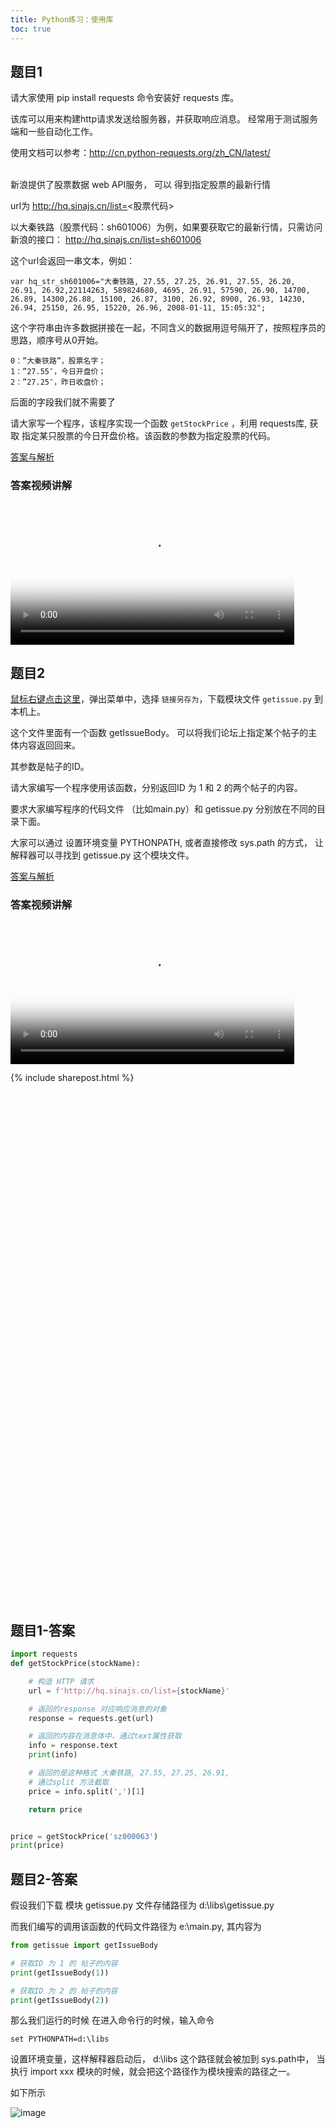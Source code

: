 ```yaml
---
title: Python练习：使用库
toc: true
---
```


## 题目1


请大家使用 pip install requests 命令安装好 requests 库。

该库可以用来构建http请求发送给服务器，并获取响应消息。 经常用于测试服务端和一些自动化工作。

使用文档可以参考：http://cn.python-requests.org/zh_CN/latest/


<br>
新浪提供了股票数据 web API服务， 可以 得到指定股票的最新行情

url为   http://hq.sinajs.cn/list=<股票代码>

 
以大秦铁路（股票代码：sh601006）为例，如果要获取它的最新行情，只需访问新浪的接口：
http://hq.sinajs.cn/list=sh601006

这个url会返回一串文本，例如：

```
var hq_str_sh601006="大秦铁路, 27.55, 27.25, 26.91, 27.55, 26.20, 26.91, 26.92,22114263, 589824680, 4695, 26.91, 57590, 26.90, 14700, 26.89, 14300,26.88, 15100, 26.87, 3100, 26.92, 8900, 26.93, 14230, 26.94, 25150, 26.95, 15220, 26.96, 2008-01-11, 15:05:32";
```

这个字符串由许多数据拼接在一起，不同含义的数据用逗号隔开了，按照程序员的思路，顺序号从0开始。

```
0：”大秦铁路”，股票名字；
1：”27.55″，今日开盘价；
2：”27.25″，昨日收盘价；
```

后面的字段我们就不需要了


请大家写一个程序，该程序实现一个函数 ```getStockPrice``` ，利用 requests库, 获取 指定某只股票的今日开盘价格。该函数的参数为指定股票的代码。



[答案与解析](#题目1-答案)


### 答案视频讲解
<video src="http://v.python666.vip/video/py/mpprac14-1.mp4"  style="width: 90%;" controls controlsList="nodownload" oncontextmenu="return false;" preload="metadata" poster="{{ site.video_cover }}"></video>


## 题目2

[鼠标右键点击这里](/doc/prac/python/getissue.py)，弹出菜单中，选择 ```链接另存为```，下载模块文件 ```getissue.py``` 到本机上。

这个文件里面有一个函数 getIssueBody。 可以将我们论坛上指定某个帖子的主体内容返回回来。

其参数是帖子的ID。

请大家编写一个程序使用该函数，分别返回ID 为 1 和 2 的两个帖子的内容。

要求大家编写程序的代码文件 （比如main.py）和  getissue.py 分别放在不同的目录下面。

大家可以通过 设置环境变量 PYTHONPATH,  或者直接修改 sys.path 的方式， 让解释器可以寻找到 getissue.py 这个模块文件。



[答案与解析](#题目2-答案)


### 答案视频讲解
<video src="http://v.python666.vip/video/py/mpprac14-2.mp4"  style="width: 90%;" controls controlsList="nodownload" oncontextmenu="return false;" preload="metadata" poster="{{ site.video_cover }}"></video>

{% include sharepost.html %}




<br><br><br><br><br><br><br><br><br><br><br><br><br><br><br><br><br><br><br><br><br><br><br><br><br><br><br><br><br><br><br><br><br><br><br><br><br><br><br><br><br><br><br><br><br><br><br><br>

## 题目1-答案

```python
import requests
def getStockPrice(stockName):

    # 构造 HTTP 请求
    url = f'http://hq.sinajs.cn/list={stockName}'

    # 返回的response 对应响应消息的对象
    response = requests.get(url)

    # 返回的内容在消息体中，通过text属性获取
    info = response.text
    print(info)

    # 返回的是这种格式 大秦铁路, 27.55, 27.25, 26.91,
    # 通过split 方法截取
    price = info.split(',')[1]

    return price


price = getStockPrice('sz000063')
print(price)
```


## 题目2-答案

假设我们下载 模块 getissue.py 文件存储路径为 d:\libs\getissue.py

而我们编写的调用该函数的代码文件路径为 e:\main.py, 其内容为

```py
from getissue import getIssueBody

# 获取ID 为 1 的 帖子的内容
print(getIssueBody(1))

# 获取ID 为 2 的 帖子的内容
print(getIssueBody(2))
```

那么我们运行的时候 在进入命令行的时候，输入命令

```set PYTHONPATH=d:\libs``` 

设置环境变量，这样解释器启动后， d:\libs 这个路径就会被加到 sys.path中， 当执行 import xxx 模块的时候，就会把这个路径作为模块搜索的路径之一。

如下所示

![image](https://user-images.githubusercontent.com/36257654/37198425-36860a9a-23b9-11e8-9b7e-8bacb2bd1bd2.png)